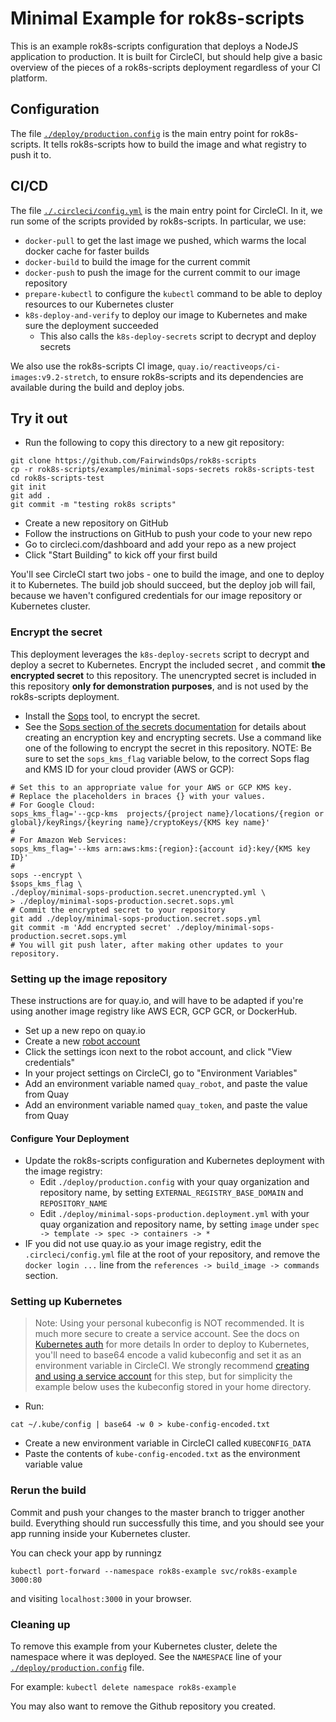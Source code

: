 # Minimal Example for rok8s-scripts

This is an example rok8s-scripts configuration that deploys a NodeJS application
to production. It is built for CircleCI, but should help give a basic overview of
the pieces of a rok8s-scripts deployment regardless of your CI platform.

## Configuration
The file [`./deploy/production.config`](./deploy/production.config) is the main entry point for rok8s-scripts.
It tells rok8s-scripts how to build the image and what registry to push it to.

## CI/CD
The file [`./.circleci/config.yml`](./.circleci/config.yml) is the main entry point for CircleCI. In it,
we run some of the scripts provided by rok8s-scripts. In particular, we use:

* `docker-pull` to get the last image we pushed, which warms the local docker cache for faster builds
* `docker-build` to build the image for the current commit
* `docker-push` to push the image for the current commit to our image repository
* `prepare-kubectl` to configure the `kubectl` command to be able to deploy resources to our Kubernetes cluster
* `k8s-deploy-and-verify` to deploy our image to Kubernetes and make sure the deployment succeeded
	* This also calls the `k8s-deploy-secrets` script to decrypt and deploy secrets

We also use the rok8s-scripts CI image, `quay.io/reactiveops/ci-images:v9.2-stretch`,
to ensure rok8s-scripts and its dependencies are available during the build and deploy jobs.

## Try it out

* Run the following to copy this directory to a new git repository:
```
git clone https://github.com/FairwindsOps/rok8s-scripts
cp -r rok8s-scripts/examples/minimal-sops-secrets rok8s-scripts-test
cd rok8s-scripts-test
git init
git add .
git commit -m "testing rok8s scripts"
```
* Create a new repository on GitHub
* Follow the instructions on GitHub to push your code to your new repo
* Go to circleci.com/dashboard and add your repo as a new project
* Click "Start Building" to kick off your first build

You'll see CircleCI start two jobs - one to build the image, and one to deploy it to Kubernetes.
The build job should succeed, but the deploy job will fail, because we haven't configured
credentials for our image repository or Kubernetes cluster.

### Encrypt the secret

This deployment leverages the `k8s-deploy-secrets` script to decrypt and deploy a secret to Kubernetes. Encrypt the included secret , and commit **the encrypted secret** to this repository. The unencrypted secret is included in this repository **only for demonstration purposes**, and is not used by the rok8s-scripts deployment.

* Install the [Sops](https://github.com/mozilla/sops) tool, to encrypt the secret.
* See the [Sops section of the secrets documentation](/docs/secrets.md#encrypted-secrets-with-sops) for details about creating an encryption key and encrypting secrets. Use a command like one of the following to encrypt the secret in this repository. NOTE: Be sure to set the `sops_kms_flag` variable below, to the correct Sops flag and KMS ID for your cloud provider (AWS or GCP):

```
# Set this to an appropriate value for your AWS or GCP KMS key.
# Replace the placeholders in braces {} with your values.
# For Google Cloud:
sops_kms_flag='--gcp-kms  projects/{project name}/locations/{region or global}/keyRings/{keyring name}/cryptoKeys/{KMS key name}'
#
# For Amazon Web Services:
sops_kms_flag='--kms arn:aws:kms:{region}:{account id}:key/{KMS key ID}'
#
sops --encrypt \
$sops_kms_flag \
./deploy/minimal-sops-production.secret.unencrypted.yml \
> ./deploy/minimal-sops-production.secret.sops.yml
# Commit the encrypted secret to your repository
git add ./deploy/minimal-sops-production.secret.sops.yml
git commit -m 'Add encrypted secret' ./deploy/minimal-sops-production.secret.sops.yml
# You will git push later, after making other updates to your repository.
```

### Setting up the image repository
These instructions are for quay.io, and will have to be adapted if you're
using another image registry like AWS ECR, GCP GCR, or DockerHub.

* Set up a new repo on quay.io
* Create a new [robot account](https://docs.quay.io/glossary/robot-accounts.html)
* Click the settings icon next to the robot account, and click "View credentials"
* In your project settings on CircleCI, go to "Environment Variables"
* Add an environment variable named `quay_robot`, and paste the value from Quay
* Add an environment variable named `quay_token`, and paste the value from Quay

#### Configure Your Deployment

* Update the rok8s-scripts configuration and Kubernetes deployment with the image registry:
	* Edit `./deploy/production.config` with your quay organization and repository name, by setting `EXTERNAL_REGISTRY_BASE_DOMAIN` and `REPOSITORY_NAME`
	* Edit `./deploy/minimal-sops-production.deployment.yml` with your quay organization and repository name, by setting `image` under `spec -> template -> spec -> containers -> *`
* IF you did not use quay.io as your image registry, edit the `.circleci/config.yml` file at the root of your repository, and remove the `docker login ...` line from the `references -> build_image -> commands` section.

### Setting up Kubernetes
> Note: Using your personal kubeconfig is NOT recommended. It is much more secure
> to create a service account. See the docs on [Kubernetes auth](/docs/kubernetes_auth.md)
> for more details
In order to deploy to Kubernetes, you'll need to base64 encode a valid kubeconfig
and set it as an environment variable in CircleCI. We strongly recommend
[creating and using a service account](/docs/kubernetes_auth.md) for this step, but for simplicity
the example below uses the kubeconfig stored in your home directory.

* Run:
```
cat ~/.kube/config | base64 -w 0 > kube-config-encoded.txt
```
* Create a new environment variable in CircleCI called `KUBECONFIG_DATA`
* Paste the contents of `kube-config-encoded.txt` as the environment variable value

### Rerun the build
Commit and push your changes to the master branch to trigger another build.
Everything should run successfully this time, and you should see your app
running inside your Kubernetes cluster.

You can check your app by runningz
```
kubectl port-forward --namespace rok8s-example svc/rok8s-example 3000:80
```
and visiting `localhost:3000` in your browser.

### Cleaning up

To remove this example from your Kubernetes cluster, delete the namespace where it was deployed. See the `NAMESPACE` line of your [`./deploy/production.config`](./deploy/production.config) file.

For example: `kubectl delete namespace rok8s-example`

You may also want to remove the Github repository you created.

